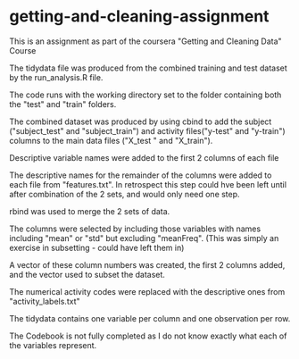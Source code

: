 # getting-and-cleaning-assignment

This is an assignment as part of the coursera "Getting and Cleaning Data" Course

The tidydata file was produced from the combined training and test dataset by the run_analysis.R file.

The code runs with the working directory set to the folder containing both the "test" and "train" folders. 

The combined dataset was produced by using cbind to add the subject ("subject_test" and "subject_train") and activity files("y-test" and "y-train") columns to the main data files ("X_test " and "X_train"). 

Descriptive variable names were added to the first 2 columns of each file

The descriptive names for the remainder of the columns were added to each file from "features.txt". In retrospect this step could hve been left until after combination of the 2 sets, and would only need one step.

rbind was used to merge the 2 sets of data.

The columns were selected by including those variables with names including "mean" or "std" but excluding "meanFreq". (This was simply an exercise in subsetting - could have left them in) 

A vector of these column numbers was created, the first 2 columns added, and the vector used to subset the dataset.

The numerical activity codes were replaced with the descriptive ones from "activity_labels.txt"

The tidydata contains one variable per column and one observation per row. 

The Codebook is not fully completed as I do not know exactly what each of the variables represent.



